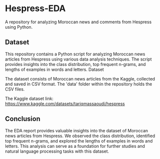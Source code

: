 # Hespress-EDA
A repository for analyzing Moroccan news and comments from Hespress using Python.

## Dataset 
This repository contains a Python script for analyzing Moroccan news articles from Hespress using various data analysis techniques. The script provides insights into the class distribution, top frequent n-grams, and lengths of examples in words and letters.
Dataset

The dataset consists of Moroccan news articles from the Kaggle, collected and saved in CSV format. The 'data' folder within the repository holds the CSV files.

The Kaggle dataset link: https://www.kaggle.com/datasets/tariqmassaoudi/hespress

## Conclusion

The EDA report provides valuable insights into the dataset of Moroccan news articles from Hespress. We observed the class distribution, identified top frequent n-grams, and explored the lengths of examples in words and letters. This analysis can serve as a foundation for further studies and natural language processing tasks with this dataset.
